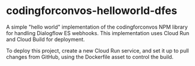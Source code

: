 # codingforconvos-helloworld-dfes
A simple "hello world" implementation of the codingforconvos NPM library for handling Dialogflow ES webhooks.  This implementation uses Cloud Run and Cloud Build for deployment.

To deploy this project, create a new Cloud Run service, and set it up to pull changes from GitHub, using the Dockerfile asset to control the build.
